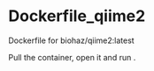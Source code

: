 # Dockerfile_qiime2
Dockerfile for biohaz/qiime2:latest

Pull the container, open it and run <source activate qiime2>.
